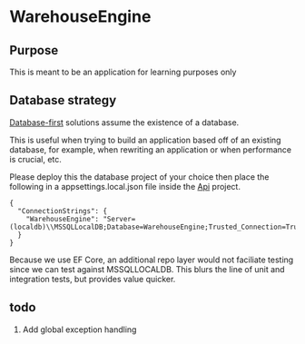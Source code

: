 ﻿# WarehouseEngine

## Purpose

This is meant to be an application for learning purposes only

## Database strategy

[Database-first](https://www.entityframeworktutorial.net/efcore/create-model-for-existing-database-in-ef-core.aspx) solutions assume the existence of a database. 

This is useful when trying to build an application based off of an existing database, for example, when rewriting an application or when performance is crucial, etc.

Please deploy this the database project of your choice then place the following in a appsettings.local.json file inside the [Api](WarehouseEngine.Api) project.
```
{
  "ConnectionStrings": {
    "WarehouseEngine": "Server=(localdb)\\MSSQLLocalDB;Database=WarehouseEngine;Trusted_Connection=True"
  }
}
```

Because we use EF Core, an additional repo layer would not faciliate testing since we can test against MSSQLLOCALDB. This blurs the line of unit and integration tests, but provides value quicker.


## todo

1. Add global exception handling